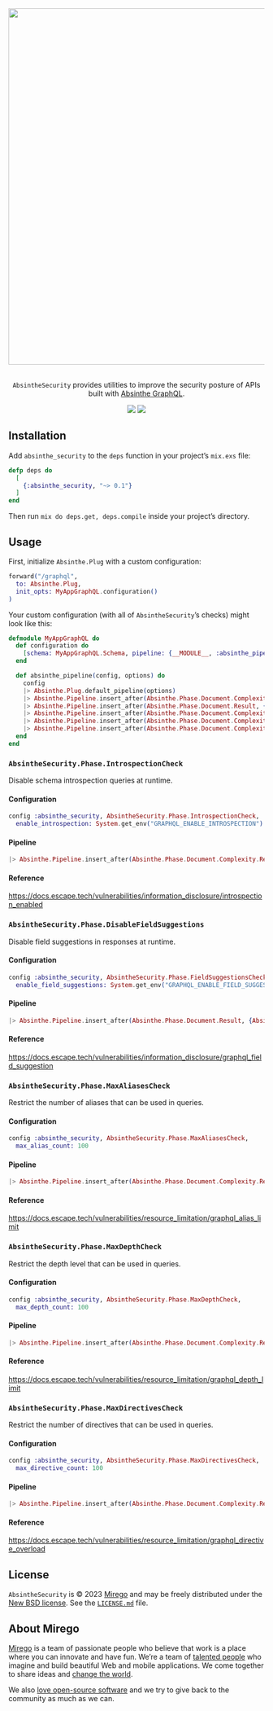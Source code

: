 <div align="center">
  <img src="https://github.com/mirego/absinthe_security/assets/11348/3814bf39-6a9d-4e72-9029-8e66b0b9f761" width="700" />
  <p><br /><code>AbsintheSecurity</code> provides utilities to improve the security posture of APIs built with <a href="https://absinthe-graphql.org/">Absinthe GraphQL</a>.</p>
  <a href="https://github.com/mirego/absinthe_security/actions/workflows/ci.yaml?branch=main"><img src="https://github.com/mirego/absinthe_security/actions/workflows/ci.yaml/badge.svg?branch=main" /></a>
  <a href="https://hex.pm/packages/absinthe_security"><img src="https://img.shields.io/hexpm/v/absinthe_security.svg" /></a>
</div>

## Installation

Add `absinthe_security` to the `deps` function in your project’s `mix.exs` file:

```elixir
defp deps do
  [
    {:absinthe_security, "~> 0.1"}
  ]
end
```

Then run `mix do deps.get, deps.compile` inside your project’s directory.

## Usage

First, initialize `Absinthe.Plug` with a custom configuration:

```elixir
forward("/graphql",
  to: Absinthe.Plug,
  init_opts: MyAppGraphQL.configuration()
)
```

Your custom configuration (with all of `AbsintheSecurity`’s checks) might look like this:

```elixir
defmodule MyAppGraphQL do
  def configuration do
    [schema: MyAppGraphQL.Schema, pipeline: {__MODULE__, :absinthe_pipeline}]
  end

  def absinthe_pipeline(config, options) do
    config
    |> Absinthe.Plug.default_pipeline(options)
    |> Absinthe.Pipeline.insert_after(Absinthe.Phase.Document.Complexity.Result, {AbsintheSecurity.Phase.IntrospectionCheck, options})
    |> Absinthe.Pipeline.insert_after(Absinthe.Phase.Document.Result, {AbsintheSecurity.Phase.FieldSuggestionsCheck, options})
    |> Absinthe.Pipeline.insert_after(Absinthe.Phase.Document.Complexity.Result, {AbsintheSecurity.Phase.MaxAliasesCheck, options})
    |> Absinthe.Pipeline.insert_after(Absinthe.Phase.Document.Complexity.Result, {AbsintheSecurity.Phase.MaxDepthCheck, options})
    |> Absinthe.Pipeline.insert_after(Absinthe.Phase.Document.Complexity.Result, {AbsintheSecurity.Phase.MaxDirectivesCheck, options})
  end
end
```

### `AbsintheSecurity.Phase.IntrospectionCheck`

Disable schema introspection queries at runtime.

#### Configuration

```elixir
config :absinthe_security, AbsintheSecurity.Phase.IntrospectionCheck,
  enable_introspection: System.get_env("GRAPHQL_ENABLE_INTROSPECTION")
```

#### Pipeline

```elixir
|> Absinthe.Pipeline.insert_after(Absinthe.Phase.Document.Complexity.Result, {AbsintheSecurity.Phase.IntrospectionCheck, options})
```

#### Reference

<https://docs.escape.tech/vulnerabilities/information_disclosure/introspection_enabled>

### `AbsintheSecurity.Phase.DisableFieldSuggestions`

Disable field suggestions in responses at runtime.

#### Configuration

```elixir
config :absinthe_security, AbsintheSecurity.Phase.FieldSuggestionsCheck,
  enable_field_suggestions: System.get_env("GRAPHQL_ENABLE_FIELD_SUGGESTIONS")
```

#### Pipeline

```elixir
|> Absinthe.Pipeline.insert_after(Absinthe.Phase.Document.Result, {AbsintheSecurity.Phase.FieldSuggestionsCheck, options})
```

#### Reference

<https://docs.escape.tech/vulnerabilities/information_disclosure/graphql_field_suggestion>

### `AbsintheSecurity.Phase.MaxAliasesCheck`

Restrict the number of aliases that can be used in queries.

#### Configuration

```elixir
config :absinthe_security, AbsintheSecurity.Phase.MaxAliasesCheck,
  max_alias_count: 100
```

#### Pipeline

```elixir
|> Absinthe.Pipeline.insert_after(Absinthe.Phase.Document.Complexity.Result, {AbsintheSecurity.Phase.MaxAliasesCheck, options})
```

#### Reference

<https://docs.escape.tech/vulnerabilities/resource_limitation/graphql_alias_limit>

### `AbsintheSecurity.Phase.MaxDepthCheck`

Restrict the depth level that can be used in queries.

#### Configuration

```elixir
config :absinthe_security, AbsintheSecurity.Phase.MaxDepthCheck,
  max_depth_count: 100
```

#### Pipeline

```elixir
|> Absinthe.Pipeline.insert_after(Absinthe.Phase.Document.Complexity.Result, {AbsintheSecurity.Phase.MaxDepthCheck, options})
```

#### Reference

<https://docs.escape.tech/vulnerabilities/resource_limitation/graphql_depth_limit>

### `AbsintheSecurity.Phase.MaxDirectivesCheck`

Restrict the number of directives that can be used in queries.

#### Configuration

```elixir
config :absinthe_security, AbsintheSecurity.Phase.MaxDirectivesCheck,
  max_directive_count: 100
```

#### Pipeline

```elixir
|> Absinthe.Pipeline.insert_after(Absinthe.Phase.Document.Complexity.Result, {AbsintheSecurity.Phase.MaxDirectivesCheck, options})
```

#### Reference

<https://docs.escape.tech/vulnerabilities/resource_limitation/graphql_directive_overload>

## License

`AbsintheSecurity` is © 2023 [Mirego](https://www.mirego.com) and may be freely distributed under the [New BSD license](http://opensource.org/licenses/BSD-3-Clause). See the [`LICENSE.md`](https://github.com/mirego/absinthe_security/blob/main/LICENSE.md) file.

## About Mirego

[Mirego](https://www.mirego.com) is a team of passionate people who believe that work is a place where you can innovate and have fun. We’re a team of [talented people](https://life.mirego.com) who imagine and build beautiful Web and mobile applications. We come together to share ideas and [change the world](http://www.mirego.org).

We also [love open-source software](https://open.mirego.com) and we try to give back to the community as much as we can.
